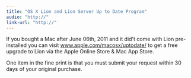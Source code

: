 ```yaml
---
title: "OS X Lion and Lion Server Up to Date Program"
audio: "http://"
link-url: "http://"
---
```

<p>If you bought a Mac after June 06th, 2011 and it did't come with Lion pre-installed you can visit <a href="http://www.apple.com/macosx/uptodate/">www.apple.com/macosx/uptodate/</a> to get a free upgrade to Lion via the Apple Online Store & Mac App Store.</p>
<p>One item in the fine print is that you must submit your request within 30 days of your original purchase. </p>
